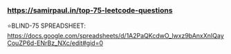 ### https://samirpaul.in/top-75-leetcode-questions


⭐BLIND-75 SPREADSHEET: https://docs.google.com/spreadsheets/d/1A2PaQKcdwO_lwxz9bAnxXnIQayCouZP6d-ENrBz_NXc/edit#gid=0
